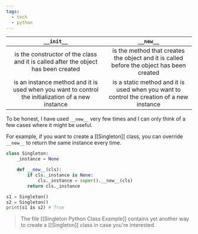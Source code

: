```yaml
---
tags:
  - tech
  - python
---
```


|                                             `__init__`                                             |                                         `__new__`                                         |
|:--------------------------------------------------------------------------------------------------:|:-----------------------------------------------------------------------------------------:|
|         is the constructor of the class and it is called after the object has been created         | is the method that creates the object and it is called before the object has been created |
| is an instance method and it is used when you want to control the initialization of a new instance | is a static method and it is used when you want to control the creation of a new instance |

To be honest, I have used `__new__` very few times and I can only think of a few cases where it might be useful.

For example, if you want to create a [[Singleton]] class, you can override `__new__` to return the same instance every time.

```python
class Singleton:
    _instance = None

    def __new__(cls):
        if cls._instance is None:
            cls._instance = super().__new__(cls)
        return cls._instance

s1 = Singleton()
s2 = Singleton()
print(s1 is s2) # True
```
> The file [[Singleton Python Class Example]] contains yet another way to create a [[Singleton]] class in case you're interested.